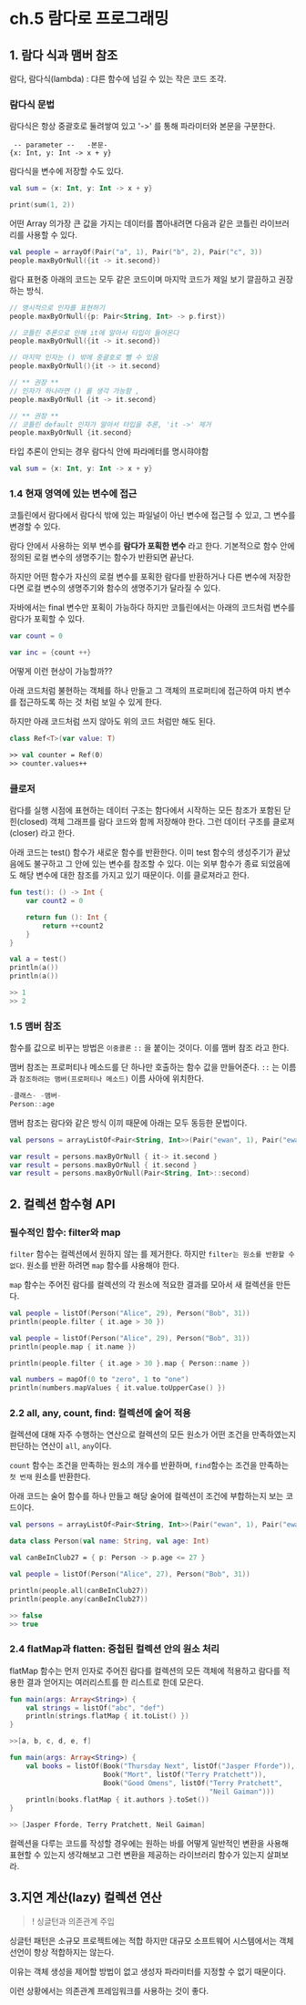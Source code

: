 # ch.5 람다로 프로그래밍

## 1. 람다 식과 맴버 참조

람다, 람다식\(lambda\) : 댜른 함수에 넘길 수 있는 작은 코드 조각.

### 람다식 문법

람다식은 항상 중괄호로 둘려쌓여 있고 '-&gt;' 를 통해 파라미터와 본문을 구분한다.

```text
 -- parameter --   -본문-
{x: Int, y: Int -> x + y}
```

람다식을 변수에 저장할 수도 있다.

```kotlin
val sum = {x: Int, y: Int -> x + y}

print(sum(1, 2))
```

어떤 Array 의가장 큰 값을 가지는 데이터를 뽑아내려면 다음과 같은 코틀린 라이브러리를 사용할 수 있다.

```kotlin
val people = arrayOf(Pair("a", 1), Pair("b", 2), Pair("c", 3))
people.maxByOrNull({it -> it.second})
```

람다 표현중 아래의 코드는 모두 같은 코드이며 마지막 코드가 제일 보기 깔끔하고 권장하는 방식.

```kotlin
// 명시적으로 인자를 표현하기
people.maxByOrNull({p: Pair<String, Int> -> p.first})

// 코틀린 추론으로 인해 it에 알아서 타입이 들어온다
people.maxByOrNull({it -> it.second})

// 마지막 인자는 () 밖에 중괄호로 뺄 수 있음 
people.maxByOrNull(){it -> it.second}

// ** 권장 **
// 인자가 하나라면 () 를 생각 가능함 , 
people.maxByOrNull {it -> it.second}

// ** 권장 **
// 코틀린 default 인자가 알아서 타입을 추론, 'it ->' 제거
people.maxByOrNull {it.second}
```

타입 추론이 안되는 경우 람다식 안에 파라메터를 명시햐야함

```kotlin
val sum = {x: Int, y: Int -> x + y}
```

### 1.4 현재 영역에 있는 변수에 접근

코틀린에서 람다에서 람다식 밖에 있는 파일널이 아닌 변수에 접근헐 수 있고, 그 변수를 변경할 수 있다.

람다 안에서 사용하는 외부 변수를 **람다가 포획한 변수** 라고 한다. 기본적으로 함수 안에 정의된 로컬 변수의 생명주기는 함수가 반환되면 끝난다.

하지만 어떤 함수가 자신의 로컬 변수를 포획한 람다를 반환하거나 다른 변수에 저장한다면 로컬 변수의 생명주기와 함수의 생명주기가 달라질 수 있다.

자바에서는 final 변수만 포획이 가능하다 하지만 코틀린에서는 아래의 코드처럼 변수를 람다가 포획할 수 있다.

```kotlin
var count = 0

var inc = {count ++}
```

어떻게 이런 현상이 가능할까??

아래 코드처럼 불현하는 객체를 하나 만들고 그 객체의 프로퍼티에 접근하여 마치 변수를 접근하도록 하는 것 처럼 보일 수 있게 한다.

하지만 아래 코드처럼 쓰지 않아도 위의 코드 처럼만 해도 된다.

```kotlin
class Ref<T>(var value: T)

>> val counter = Ref(0)
>> counter.values++
```

### **클로저**

람다를 실행 시점에 표현하는 데이터 구조는 함다에서 시작하는 모든 참조가 포함된 닫힌\(closed\) 객체 그래프를 람다 코드와 함께 저장해야 한다. 그런 데이터 구조를 클로져\(closer\) 라고 한다.

아래 코드는 test\(\) 함수가 새로운 함수를 반환한다. 이미 test 함수의 생성주기가 끝났음에도 불구하고 그 안에 있는 변수를 참조할 수 있다. 이는 외부 함수가 종료 되었음에도 해당 변수에 대한 참조를 가지고 있기 때문이다. 이를 클로져라고 한다.

```kotlin
fun test(): () -> Int {
    var count2 = 0

    return fun (): Int {
        return ++count2
    }
}

val a = test()
println(a())
println(a())

>> 1
>> 2
```

### 1.5 맴버 참조

함수를 값으로 비꾸는 방법은 `이중콜론` `::` 을 붙이는 것이다. 이를 맴버 참조 라고 한다.

맴버 참조는 프로퍼티나 메소드를 단 하나만 호출하는 함수 값을 만들어준다. `::` 는 이름과 `참조하려는 맴버(프로퍼티나 메소드)` 이름 사아에 위치한다.

```kotlin
-클래스- -맴버-
Person::age
```

맴버 참조는 람다와 같은 방식 이끼 때문에 아래는 모두 동등한 문법이다.

```kotlin
val persons = arrayListOf<Pair<String, Int>>(Pair("ewan", 1), Pair("ewan2", 2),Pair("ewan3", 3))

var result = persons.maxByOrNull { it-> it.second }
var result = persons.maxByOrNull { it.second }
var result = persons.maxByOrNull(Pair<String, Int>::second)
```

## 2. 컬렉션 함수형 API

### 필수적인 함수: filter와 map

`filter` 함수는 컬렉션에서 원하지 않는 를 제거한다. 하지만 `filter는 원소를 반환할 수 없다`. 원소를 반환 하려면 `map` 함수를 샤용해야 한다.

`map` 함수는 주어진 람다를 컬렉션의 각 원소에 적요한 결과를 모아서 새 컬렉션을 만든다.

```kotlin
val people = listOf(Person("Alice", 29), Person("Bob", 31))
println(people.filter { it.age > 30 })

val people = listOf(Person("Alice", 29), Person("Bob", 31))
println(people.map { it.name })

println(people.filter { it.age > 30 }.map { Person::name })

val numbers = mapOf(0 to "zero", 1 to "one")
println(numbers.mapValues { it.value.toUpperCase() })
```

### 2.2 all, any, count, find: 컬렉션에 술어 적용

컬렉션에 대해 자주 수행하는 연산으로 컬렉션의 모든 원소가 어떤 조건을 만족하였는지판단하는 연산이 `all`, `any`이다.

`count` 함수는 조건을 만족하는 원소의 개수를 반환하며, `find`함수는 조건을 만족하는 `첫 번재` 원소를 반환한다.

아래 코드는 술어 함수를 하나 만들고 해당 술어에 컬렉션이 조건에 부합하는지 보는 코드이다.

```kotlin
val persons = arrayListOf<Pair<String, Int>>(Pair("ewan", 1), Pair("ewan2", 2),Pair("ewan3", 3))

data class Person(val name: String, val age: Int)

val canBeInClub27 = { p: Person -> p.age <= 27 }

val people = listOf(Person("Alice", 27), Person("Bob", 31))

println(people.all(canBeInClub27))
println(people.any(canBeInClub27))

>> false
>> true
```

### 2.4 flatMap과 flatten: 중첩된 컬렉션 안의 원소 처리

flatMap 함수는 먼저 인자로 주어진 람다를 컬렉션의 모든 객체에 적용하고 람다를 적용한 결과 얻어지는 여러리스트를 한 리스트로 한데 모은다.

```kotlin
fun main(args: Array<String>) {
    val strings = listOf("abc", "def")
    println(strings.flatMap { it.toList() })
}

>>[a, b, c, d, e, f]

fun main(args: Array<String>) {
    val books = listOf(Book("Thursday Next", listOf("Jasper Fforde")),
                       Book("Mort", listOf("Terry Pratchett")),
                       Book("Good Omens", listOf("Terry Pratchett",
                                                 "Neil Gaiman")))
    println(books.flatMap { it.authors }.toSet())
}

>> [Jasper Fforde, Terry Pratchett, Neil Gaiman]
```

컬렉션을 다루는 코드를 작성할 경우에는 원하는 바를 어떻게 일반적인 변환을 사용해 표현할 수 있는지 생각해보고 그런 변환을 제공하는 라이브러리 함수가 있는지 살펴보라.

## 3.지연 계산\(lazy\) 컬렉션 연산

> ! 싱글턴과 의존관계 주입

싱글턴 패턴은 소규모 프로젝트에는 적합 하지만 대규모 소프트웨어 시스템에서는 객체 선언이 항상 적합하지는 않는다.

이유는 객체 생성을 제어할 방법이 없고 생성자 파라미터를 지정할 수 없기 때문이다.

이런 상황에서는 의존관계 프레임워크를 사용하는 것이 좋다.

